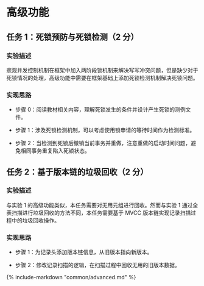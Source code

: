 # 高级功能

## 任务 1：死锁预防与死锁检测（2 分）

### 实验描述

悲观并发控制机制在框架中加入两阶段锁机制来解决写写冲突问题，但是缺少对于死锁情况的处理，高级功能中需要在框架基础上添加死锁检测机制解决死锁问题。

### 实现思路

-   步骤 0：阅读教材相关内容，理解死锁发生的条件并设计产生死锁的测例文件。

-   步骤 1：涉及死锁检测机制，可以考虑使用锁申请的等待时间作为检测标准。

-   步骤 2：当检测到死锁后撤销当前事务并重做，注意重做的启动时间问题，避免相同事务重复陷入死锁状态。

## 任务 2：基于版本链的垃圾回收（2 分）

### 实验描述

与实验 1 的高级功能类似，本任务需要对无用元组进行回收。然而与实验 1 通过全表扫描进行垃圾回收的方法不同，本任务需要基于 MVCC 版本链实现记录扫描过程中的垃圾回收操作。

### 实现思路

-   步骤 1：为记录头添加版本链信息，从旧版本指向新版本。

-   步骤 2：修改记录扫描的逻辑，在扫描过程中回收无用的旧版本数据。

{%
	include-markdown "common/advanced.md"
%}
